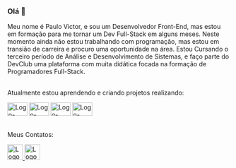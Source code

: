 ### Olá 👋

Meu nome é Paulo Victor, e sou um Desenvolvedor Front-End, mas estou em formação para me tornar um Dev Full-Stack em alguns meses.
Neste momento ainda não estou trabalhando com programação, mas estou em transião de carreira e procuro uma oportunidade na área.
Estou Cursando o terceiro período de Análise e Desenvolvimento de Sistemas, e faço parte do DevClub uma plataforma com muita didática focada na formação de Programadores Full-Stack.
<br>
<br>

Atualmente estou aprendendo e criando projetos realizando:

  <img src="https://img.shields.io/badge/HTML-239120?style=for-the-badge&logo=html5&logoColor=white" alt="Logo-HTML" width=45px height=30px /> <img src="https://img.shields.io/badge/CSS-239120?&style=for-the-badge&logo=css3&logoColor=white" alt="Logo-CSS" width=45px height=30px />  <img src="https://img.shields.io/badge/JavaScript-323330?style=for-the-badge&logo=javascript&logoColor=F7DF1E" alt="Logo-JavaScript" width=45px height=30px /> <img src="https://img.shields.io/badge/React-20232A?style=for-the-badge&logo=react&logoColor=61DAFB" alt="Logo-React" width=45px height=30px />
 <br>
 <br>
  
 Meus Contatos:
 
<a href="https://www.linkedin.com/in/paulo-victor-cosine-de-godoi-557687264/"> <img src="https://seeklogo.com/images/L/linkedin-black-icon-logo-ECC426C572-seeklogo.com.png" alt="Logo-Linkedin" width=35px height=35px />  <a/> <a href="https://www.instagram.com/michelle_paulovictor/"> <img src="https://seeklogo.com/images/I/instagram-logo-A807AD378B-seeklogo.com.png" alt="Logo-Instagram" width=35px height=35px />  <a/>
  
  
  
 
  
  
 
  
 
  
  


